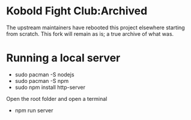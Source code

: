 # Kobold Fight Club:Archived

The upstream maintainers have rebooted this project elsewhere starting from scratch. This fork will remain as is; a true archive of what was.


# Running a local server
- sudo pacman -S nodejs
- sudo pacman -S npm
- sudo npm install http-server

Open the root folder and open a terminal
- npm run server